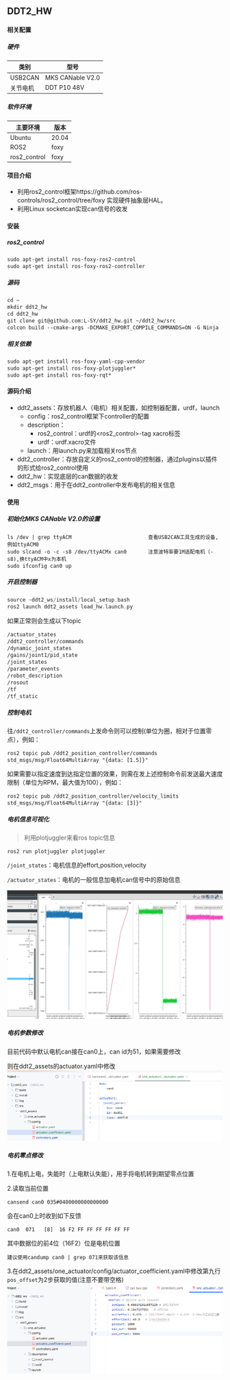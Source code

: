 ## DDT2_HW

#### 相关配置

##### 硬件

| 类别      | 型号               |
|---------|------------------|
| USB2CAN | MKS CANable V2.0 |
| 关节电机    | DDT P10 48V      |

##### 软件环境

| 主要环境         | 版本    |
|--------------|-------|
| Ubuntu       | 20.04 |
| ROS2         | foxy  |
| ros2_control | foxy  |

#### 项目介绍

- 利用ros2_control框架https://github.com/ros-controls/ros2_control/tree/foxy 实现硬件抽象层HAL。
- 利用Linux socketcan实现can信号的收发

#### 安装

##### ros2_control

```
sudo apt-get install ros-foxy-ros2-control
sudo apt-get install ros-foxy-ros2-controller
```

##### 源码

```
cd ~
mkdir ddt2_hw
cd ddt2_hw
git clone git@github.com:L-SY/ddt2_hw.git ~/ddt2_hw/src
colcon build --cmake-args -DCMAKE_EXPORT_COMPILE_COMMANDS=ON -G Ninja
```

##### 相关依赖

```
sudo apt-get install ros-foxy-yaml-cpp-vendor
sudo apt-get install ros-foxy-plotjuggler*
sudo apt-get install ros-foxy-rqt*
```

#### 源码介绍

- ddt2_assets：存放机器人（电机）相关配置，如控制器配置，urdf，launch
    - config：ros2_control框架下controller的配置
    - description：
        - ros2_control：urdf的<ros2_control>-tag xacro标签
        - urdf：urdf.xacro文件
    - launch：用launch.py来加载相关ros节点
- ddt2_controller：存放自定义的ros2_control的控制器，通过plugins以插件的形式给ros2_control使用
- ddt2_hw：实现底层的can数据的收发
- ddt2_msgs：用于在ddt2_controller中发布电机的相关信息

#### 使用

##### 初始化MKS CANable V2.0的设置

```
ls /dev | grep ttyACM                         查看USB2CAN工具生成的设备,例如ttyACM0
sudo slcand -o -c -s8 /dev/ttyACMx can0       注意波特率要1M适配电机（-s8),换ttyACM中x为本机
sudo ifconfig can0 up
```

##### 开启控制器

```c
source ~ddt2_ws/install/local_setup.bash
ros2 launch ddt2_assets load_hw.launch.py
```

如果正常则会生成以下topic

```
/actuator_states
/ddt2_controller/commands
/dynamic_joint_states
/gains/joint1/pid_state
/joint_states
/parameter_events
/robot_description
/rosout
/tf
/tf_static
```

##### 控制电机

往`/ddt2_controller/commands`上发命令则可以控制(单位为圈，相对于位置零点），例如：

```
ros2 topic pub /ddt2_position_controller/commands std_msgs/msg/Float64MultiArray "{data: [1.5]}"
```

如果需要以指定速度到达指定位置的效果，则需在发上述控制命令前发送最大速度限制（单位为RPM，最大值为100），例如：

```
ros2 topic pub /ddt2_position_controller/velocity_limits std_msgs/msg/Float64MultiArray "{data: [3]}"
```

##### 电机信息可视化

> 利用plotjuggler来看ros topic信息

```
ros2 run plotjuggler plotjuggler
```

`/joint_states`：电机信息的effort,position,velocity

`/actuator_states`：电机的一般信息加电机can信号中的原始信息

![ddt2_hw_plotjuggler.png](docs%2Fddt2_hw_plotjuggler.png)

##### 电机参数修改

目前代码中默认电机can接在can0上，can id为51，如果需要修改

则在ddt2_assets的actuator.yaml中修改
![ddt2_hw_config.png](docs%2Fddt2_hw_config.png)

##### 电机零点修改

1.在电机上电，失能时（上电默认失能），用手将电机转到期望零点位置

2.读取当前位置

```
cansend can0 035#0400000000000000
```

会在can0上时收到如下反馈

```
can0  071   [8]  16 F2 FF FF FF FF FF FF
```

其中数据位的前4位（16F2）位是电机位置

```
建议使用candump can0 | grep 071来获取该信息
```

3.在ddt2_assets/one_actuator/config/actuator_coefficient.yaml中修改第九行`pos_offset`为2步获取的值(注意不要带空格)
![PositionOffset.png](docs%2FPositionOffset.png)